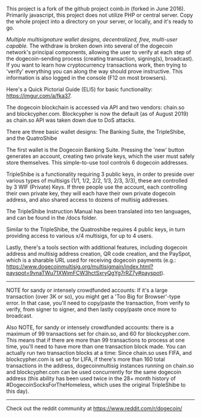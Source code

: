 This project is a fork of the github project coinb.in (forked in June 2016). Primarily javascript, this project does not utilize PHP or central server. Copy the whole project into a directory on your server, or locally, and it's ready to go.

*Multiple multisignature wallet designs, decentralized, free, multi-user capable.* The withdraw is broken down into several of the dogecoin network's principal components, allowing the user to verify at each step of the dogecoin-sending process (creating transaction, signing(s), broadcast). If you want to learn how cryptocurrency transactions work, then trying to 'verify' everything you can along the way should prove instructive. This information is also logged in the console (F12 on most browsers).

Here's a Quick Pictorial Guide (ELI5) for basic functionality: https://imgur.com/a/fka37.

The dogecoin blockchain is accessed via API and two vendors: chain.so and blockcypher.com. Blockcypher is now the default (as of August 2019) as chain.so API was taken down due to DoS attacks.

There are three basic wallet designs: The Banking Suite, the TripleShibe, and the QuatroShibe

The first wallet is the Dogecoin Banking Suite. Pressing the 'new' button generates an account, creating two private keys, which the user must safely store themselves. This simple-to-use tool controls 6 dogecoin addresses.

TripleShibe is a functionality requiring 3 public keys, in order to preside over various types of multisigs (1/1, 1/2, 2/2, 1/3, 2/3, 3/3), these are controlled by 3 WIF (Private) Keys. If three people use the account, each controlling their own private key, they will each have their own private dogecoin address, and also shared access to dozens of multisig addresses. 

The TripleShibe Instruction Manual has been translated into ten languages, and can be found in the /docs folder.

Similar to the TripleShibe, the Quatroshibe requires 4 public keys, in turn providing access to various x/4 multisigs, for up to 4 users.

Lastly, there's a tools section with additional features, including dogecoin address and multisig address creation, QR code creation, and the PaySpot, which is a sharable URL used for receiving dogecoin payments (e.g.: https://www.dogecoinmultisig.org/multisigmain/index.html?payspot=9vnaTWu71XWimFCW3hctSxryQgYg7rRZ7y#payspot).


*******************************************************************************************************************

NOTE for sandy or intensely crowdfunded accounts: If it's a large transaction (over 3K or so), you might get a 'Too Big for Browser'-type error. In that case, you'll need to copy/paste the transaction, from verify to verify, from signer to signer, and then lastly copy/paste once more to broadcast. 

Also NOTE, for sandy or intensely crowdfunded accounts: there is a maximum of 99 transactions set for chain.so, and 60 for blockcypher.com. This means that if there are more than 99 transactions to process at one time, you'll need to have more than one transaction block made. You can actually run two transaction blocks at a time: Since chain.so uses FIFA, and blockcypher.com is set up for LIFA, if there's more than 160 total transactions in the address, dogecoinmultisig instances running on chain.so and blockcypher.com can be used concurrently for the same dogecoin address (this ability has been used twice in the 28+ month history of #DogecoinSocksForTheHomeless, which uses the original TripleShibe to this day).

**********************************************************************************************************

Check out the reddit community at https://www.reddit.com/r/dogecoin/



